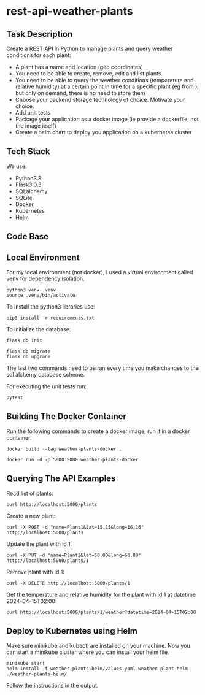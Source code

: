 # rest-api-weather-plants
## Task Description
Create a REST API in Python to manage plants and query weather conditions for each plant:

* A plant has a name and location (geo coordinates)
* You need to be able to create, remove, edit and list plants.
* You need to be able to query the weather conditions (temperature and relative humidity) at a certain point in time for a specific plant (eg from ), but only on demand, there is no need to store them
* Choose your backend storage technology of choice. Motivate your choice.
* Add unit tests
* Package your application as a docker image (ie provide a dockerfile, not the image itself)
* Create a helm chart to deploy you application on a kubernetes cluster

## Tech Stack
We use:
* Python3.8
* Flask3.0.3
* SQLalchemy
* SQLite
* Docker
* Kubernetes
* Helm

## Code Base

## Local Environment

For my local environment (not docker), I used a virtual environment called venv for dependency isolation. 

    python3 venv .venv
    source .venv/bin/activate

To install the python3 libraries use:

    pip3 install -r requirements.txt

To initialize the database:

    flask db init

    flask db migrate
    flask db upgrade

The last two commands need to be ran every time you make changes to the sql alchemy database scheme.

For executing the unit tests run:

    pytest

## Building The Docker Container

Run the following commands to create a docker image, run it in a docker container.

    docker build --tag weather-plants-docker .

    docker run -d -p 5000:5000 weather-plants-docker

## Querying The API Examples

Read list of plants:

    curl http://localhost:5000/plants

Create a new plant:

    curl -X POST -d "name=Plant1&lat=15.15&long=16.16" http://localhost:5000/plants

Update the plant with id 1:

    curl -X PUT -d "name=Plant2&lat=50.00&long=60.00" http://localhost:5000/plants/1

Remove plant with id 1:

    curl -X DELETE http://localhost:5000/plants/1

Get the temperature and relative humidity for the plant with id 1 at datetime 2024-04-15T02:00:

    curl http://localhost:5000/plants/1/weather?datetime=2024-04-15T02:00

## Deploy to Kubernetes using Helm

Make sure minikube and kubectl are installed on your machine. Now you can start a minikube cluster where you can install your helm file.

    minikube start
    helm install -f weather-plants-helm/values.yaml weather-plant-helm ./weather-plants-helm/

Follow the instructions in the output.
